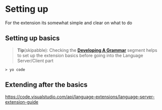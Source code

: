 # Setting up
For the extension its somewhat simple and clear on what to do


## Setting up basics
> __Tip__(skipabble): Checking the
__[Developing A Grammar](https://code.visualstudio.com/api/language-extensions/syntax-highlight-guide#developing-a-new-grammar-extension )__
segment helps to set up the extension basics before going into
the Language Server/Client part


```Shell
> yo code
```


## Extending after the basics

https://code.visualstudio.com/api/language-extensions/language-server-extension-guide

